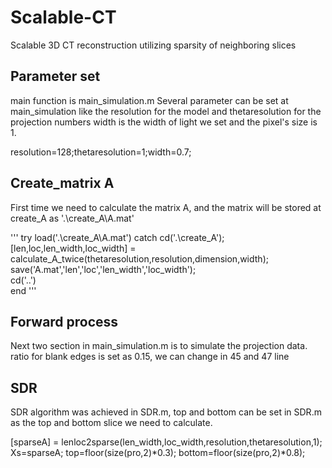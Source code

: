 # Scalable-CT
Scalable 3D CT reconstruction utilizing sparsity of neighboring slices 
## Parameter set
main function is main_simulation.m
Several parameter can be set at main_simulation like the resolution for the model and thetaresolution for the projection numbers
width is the width of light we set and the pixel's size is 1.

resolution=128;thetaresolution=1;width=0.7;

## Create_matrix A
First time we need to calculate the matrix A, and the matrix will be stored at create_A as '.\create_A\A.mat'


'''
try
    load('.\create_A\A.mat')
catch
    cd('.\create_A');    
    [len,loc,len_width,loc_width] = calculate_A_twice(thetaresolution,resolution,dimension,width);    
    save('A.mat','len','loc','len_width','loc_width');   
    cd('..\')   
end
'''

## Forward process
Next two section in main_simulation.m is to simulate the projection data.
ratio for blank edges is set as 0.15, we can change in 45 and 47 line

## SDR
SDR algorithm was achieved in SDR.m, top and bottom can be set in SDR.m as the top and bottom slice we need to calculate.

[sparseA] = lenloc2sparse(len_width,loc_width,resolution,thetaresolution,1);
Xs=sparseA;
top=floor(size(pro,2)*0.3);
bottom=floor(size(pro,2)*0.8);

